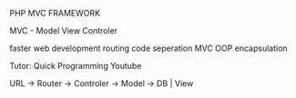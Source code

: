 PHP MVC FRAMEWORK

MVC - Model View Controler

faster web development
routing
code seperation MVC OOP
encapsulation



Tutor: Quick Programming Youtube





URL -> Router -> Controler -> Model -> DB
                    |
                  View